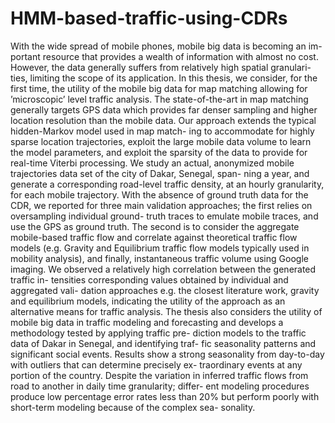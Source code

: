 # HMM-based-traffic-using-CDRs

With the wide spread of mobile phones, mobile big data is becoming an im- portant resource that provides a wealth of information with almost no cost. However, the data generally suffers from relatively high spatial granulari- ties, limiting the scope of its application.
In this thesis, we consider, for the first time, the utility of the mobile big data for map matching allowing for ’microscopic’ level traffic analysis. The state-of-the-art in map matching generally targets GPS data which provides far denser sampling and higher location resolution than the mobile data.
Our approach extends the typical hidden-Markov model used in map match- ing to accommodate for highly sparse location trajectories, exploit the large mobile data volume to learn the model parameters, and exploit the sparsity of the data to provide for real-time Viterbi processing. We study an actual, anonymized mobile trajectories data set of the city of Dakar, Senegal, span- ning a year, and generate a corresponding road-level traffic density, at an hourly granularity, for each mobile trajectory.
With the absence of ground truth data for the CDR, we reported for three main validation approaches; the first relies on oversampling individual ground- truth traces to emulate mobile traces, and use the GPS as ground truth. The second is to consider the aggregate mobile-based traffic flow and correlate against theoretical traffic flow models (e.g. Gravity and Equilibrium traffic flow models typically used in mobility analysis), and finally, instantaneous traffic volume using Google imaging.
We observed a relatively high correlation between the generated traffic in- tensities corresponding values obtained by individual and aggregated vali- dation approaches e.g. the closest literature work, gravity and equilibrium
models, indicating the utility of the approach as an alternative means for traffic analysis.
The thesis also considers the utility of mobile big data in traffic modeling and forecasting and develops a methodology tested by applying traffic pre- diction models to the traffic data of Dakar in Senegal, and identifying traf- fic seasonality patterns and significant social events. Results show a strong seasonality from day-to-day with outliers that can determine precisely ex- traordinary events at any portion of the country. Despite the variation in inferred traffic flows from road to another in daily time granularity; differ- ent modeling procedures produce low percentage error rates less than 20% but perform poorly with short-term modeling because of the complex sea- sonality.
